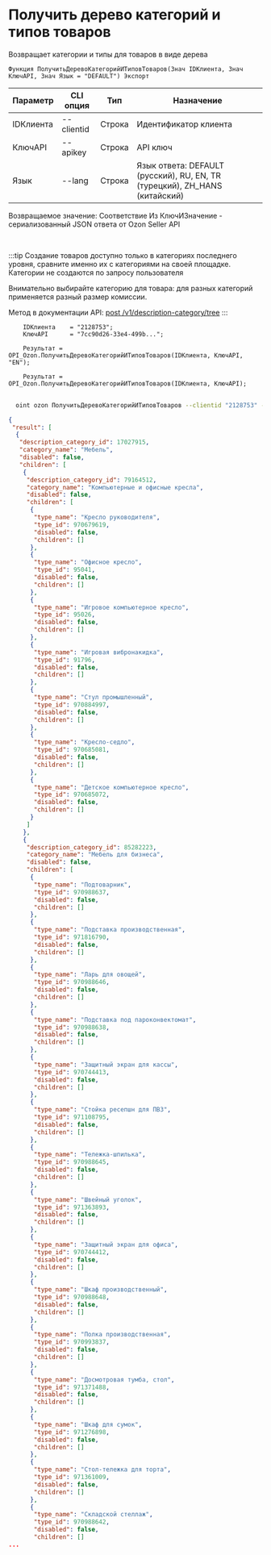 ﻿---
sidebar_position: 1
---

# Получить дерево категорий и типов товаров
 Возвращает категории и типы для товаров в виде дерева



`Функция ПолучитьДеревоКатегорийИТиповТоваров(Знач IDКлиента, Знач КлючAPI, Знач Язык = "DEFAULT") Экспорт`

  | Параметр | CLI опция | Тип | Назначение |
  |-|-|-|-|
  | IDКлиента | --clientid | Строка | Идентификатор клиента |
  | КлючAPI | --apikey | Строка | API ключ |
  | Язык | --lang | Строка | Язык ответа: DEFAULT (русский), RU, EN, TR (турецкий), ZH_HANS (китайский) |

  
  Возвращаемое значение:   Соответствие Из КлючИЗначение - сериализованный JSON ответа от Ozon Seller API

<br/>

:::tip
Создание товаров доступно только в категориях последнего уровня, сравните именно их с категориями на своей площадке. Категории не создаются по запросу пользователя

 Внимательно выбирайте категорию для товара: для разных категорий применяется разный размер комиссии.

 Метод в документации API: [post /v1/description-category/tree](https://docs.ozon.ru/api/seller/#operation/DescriptionCategoryAPI_GetTree)
:::
<br/>


```bsl title="Пример кода"
    IDКлиента    = "2128753";
    КлючAPI      = "7cc90d26-33e4-499b...";

    Результат = OPI_Ozon.ПолучитьДеревоКатегорийИТиповТоваров(IDКлиента, КлючAPI, "EN");

    Результат = OPI_Ozon.ПолучитьДеревоКатегорийИТиповТоваров(IDКлиента, КлючAPI);
```



```sh title="Пример команды CLI"
    
  oint ozon ПолучитьДеревоКатегорийИТиповТоваров --clientid "2128753" --apikey "7cc90d26-33e4-499b..." --lang %lang%

```

```json title="Результат"
{
 "result": [
  {
   "description_category_id": 17027915,
   "category_name": "Мебель",
   "disabled": false,
   "children": [
    {
     "description_category_id": 79164512,
     "category_name": "Компьютерные и офисные кресла",
     "disabled": false,
     "children": [
      {
       "type_name": "Кресло руководителя",
       "type_id": 970679619,
       "disabled": false,
       "children": []
      },
      {
       "type_name": "Офисное кресло",
       "type_id": 95041,
       "disabled": false,
       "children": []
      },
      {
       "type_name": "Игровое компьютерное кресло",
       "type_id": 95026,
       "disabled": false,
       "children": []
      },
      {
       "type_name": "Игровая вибронакидка",
       "type_id": 91796,
       "disabled": false,
       "children": []
      },
      {
       "type_name": "Стул промышленный",
       "type_id": 970884997,
       "disabled": false,
       "children": []
      },
      {
       "type_name": "Кресло-седло",
       "type_id": 970685081,
       "disabled": false,
       "children": []
      },
      {
       "type_name": "Детское компьютерное кресло",
       "type_id": 970685072,
       "disabled": false,
       "children": []
      }
     ]
    },
    {
     "description_category_id": 85282223,
     "category_name": "Мебель для бизнеса",
     "disabled": false,
     "children": [
      {
       "type_name": "Подтоварник",
       "type_id": 970988637,
       "disabled": false,
       "children": []
      },
      {
       "type_name": "Подставка производственная",
       "type_id": 971816790,
       "disabled": false,
       "children": []
      },
      {
       "type_name": "Ларь для овощей",
       "type_id": 970988646,
       "disabled": false,
       "children": []
      },
      {
       "type_name": "Подставка под пароконвектомат",
       "type_id": 970988638,
       "disabled": false,
       "children": []
      },
      {
       "type_name": "Защитный экран для кассы",
       "type_id": 970744413,
       "disabled": false,
       "children": []
      },
      {
       "type_name": "Стойка ресепшн для ПВЗ",
       "type_id": 971108795,
       "disabled": false,
       "children": []
      },
      {
       "type_name": "Тележка-шпилька",
       "type_id": 970988645,
       "disabled": false,
       "children": []
      },
      {
       "type_name": "Швейный уголок",
       "type_id": 971363893,
       "disabled": false,
       "children": []
      },
      {
       "type_name": "Защитный экран для офиса",
       "type_id": 970744412,
       "disabled": false,
       "children": []
      },
      {
       "type_name": "Шкаф производственный",
       "type_id": 970988648,
       "disabled": false,
       "children": []
      },
      {
       "type_name": "Полка производственная",
       "type_id": 970993837,
       "disabled": false,
       "children": []
      },
      {
       "type_name": "Досмотровая тумба, стол",
       "type_id": 971371488,
       "disabled": false,
       "children": []
      },
      {
       "type_name": "Шкаф для сумок",
       "type_id": 971276898,
       "disabled": false,
       "children": []
      },
      {
       "type_name": "Стол-тележка для торта",
       "type_id": 971361009,
       "disabled": false,
       "children": []
      },
      {
       "type_name": "Складской стеллаж",
       "type_id": 970988642,
       "disabled": false,
       "children": []
...
```
